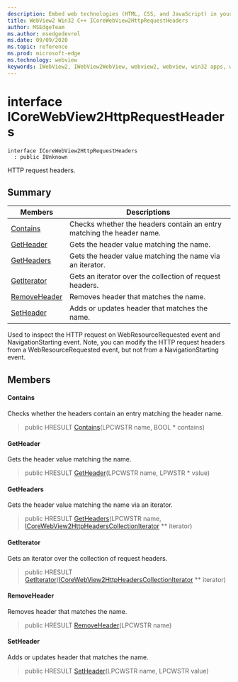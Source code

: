 ```yaml
---
description: Embed web technologies (HTML, CSS, and JavaScript) in your native applications with the Microsoft Edge WebView2 control
title: WebView2 Win32 C++ ICoreWebView2HttpRequestHeaders
author: MSEdgeTeam
ms.author: msedgedevrel
ms.date: 09/09/2020
ms.topic: reference
ms.prod: microsoft-edge
ms.technology: webview
keywords: IWebView2, IWebView2WebView, webview2, webview, win32 apps, win32, edge, ICoreWebView2, ICoreWebView2Controller, browser control, edge html, ICoreWebView2HttpRequestHeaders
---
```


# interface ICoreWebView2HttpRequestHeaders 

```
interface ICoreWebView2HttpRequestHeaders
  : public IUnknown
```

HTTP request headers.

## Summary

 Members                        | Descriptions
--------------------------------|---------------------------------------------
[Contains](#contains) | Checks whether the headers contain an entry matching the header name.
[GetHeader](#getheader) | Gets the header value matching the name.
[GetHeaders](#getheaders) | Gets the header value matching the name via an iterator.
[GetIterator](#getiterator) | Gets an iterator over the collection of request headers.
[RemoveHeader](#removeheader) | Removes header that matches the name.
[SetHeader](#setheader) | Adds or updates header that matches the name.

Used to inspect the HTTP request on WebResourceRequested event and NavigationStarting event. Note, you can modify the HTTP request headers from a WebResourceRequested event, but not from a NavigationStarting event.

## Members

#### Contains 

Checks whether the headers contain an entry matching the header name.

> public HRESULT [Contains](#contains)(LPCWSTR name, BOOL * contains)

#### GetHeader 

Gets the header value matching the name.

> public HRESULT [GetHeader](#getheader)(LPCWSTR name, LPWSTR * value)

#### GetHeaders 

Gets the header value matching the name via an iterator.

> public HRESULT [GetHeaders](#getheaders)(LPCWSTR name, [ICoreWebView2HttpHeadersCollectionIterator](icorewebview2httpheaderscollectioniterator.md) ** iterator)

#### GetIterator 

Gets an iterator over the collection of request headers.

> public HRESULT [GetIterator](#getiterator)([ICoreWebView2HttpHeadersCollectionIterator](icorewebview2httpheaderscollectioniterator.md) ** iterator)

#### RemoveHeader 

Removes header that matches the name.

> public HRESULT [RemoveHeader](#removeheader)(LPCWSTR name)

#### SetHeader 

Adds or updates header that matches the name.

> public HRESULT [SetHeader](#setheader)(LPCWSTR name, LPCWSTR value)


